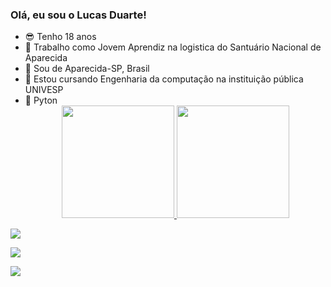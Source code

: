 ### Olá, eu sou o Lucas Duarte!

- 😎 Tenho 18 anos
- 🔭 Trabalho como Jovem Aprendiz na logistica do Santuário Nacional de Aparecida
- 🏡 Sou de Aparecida-SP, Brasil
- 📖 Estou cursando Engenharia da computação na instituição pública UNIVESP
- 🐍 Pyton
  <div align = "center">
  <a href="https://github.com/rafaballerini">
  <img height = "180em" src = "https://github-readme-stats.vercel.app/api?username=LuckasDuarte&show_icons=true&theme=dark&include_all_commits=true&count_private=true" />
  <img height = "180em" src = "https://github-readme-stats.vercel.app/api/top-langs/?username=LuckasDuarte&layout=compact&langs_count=7&theme=dark" />
</div>

  <div>
<a href = "mailto:lucasinh8@gmail.com"> <img src = "https://img.shields.io/badge/-Gmail-%23333?style=for-the-badge&logo=gmail&logoColor=white" target = "_ blank"> </a>
    
<a href="https://www.linkedin.com/in/lucas-duarte-batista-7a5a2b218/" target="_blank"> <img src = "https://img.shields.io/badge/LinkedIn-0077B5?style=for-the-badge&logo=linkedin&logoColor=white">  </a>
    
<a href="https://www.instagram.com/lucasduarte265/" target="_blank"> <img src = "https://img.shields.io/badge/Instagram-E4405F?style=for-the-badge&logo=instagram&logoColor=white"> </a>

</div>
  
 
